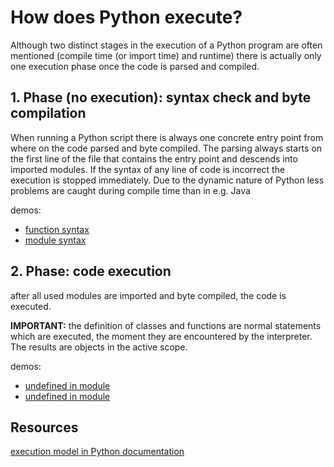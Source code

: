 # How does Python execute?

Although two distinct stages in the execution of a Python program are often mentioned (compile time (or import time) and runtime) there is actually only one execution phase once the code is parsed and compiled.

## 1. Phase (no execution): syntax check and byte compilation

When running a Python script there is always one concrete entry point from where on the code parsed and byte compiled. The parsing always starts on the first line of the file that contains the entry point and descends into imported modules. If the syntax of any line of code is incorrect the execution is stopped immediately. Due to the dynamic nature of Python less problems are caught during compile time than in e.g. Java

demos:

* [function syntax](broken-syntax-in-function.py)
* [module syntax](broken-syntax-in-module.py)

## 2. Phase: code execution

after all used modules are imported and byte compiled, the code is executed.

**IMPORTANT:** the definition of classes and functions are normal statements which are executed, the moment they are encountered by the interpreter. The results are objects in the active scope.

demos:

* [undefined in module](undefined-name-in-module.py)
* [undefined in module](undefined-name-in-function.py)

## Resources

[execution model in Python documentation](https://docs.python.org/2/reference/executionmodel.html)
